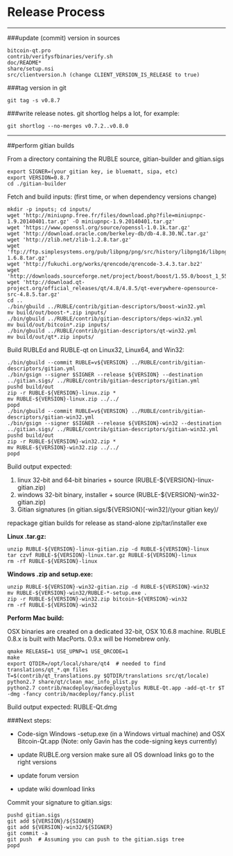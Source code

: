 Release Process
====================

* * *

###update (commit) version in sources


	bitcoin-qt.pro
	contrib/verifysfbinaries/verify.sh
	doc/README*
	share/setup.nsi
	src/clientversion.h (change CLIENT_VERSION_IS_RELEASE to true)

###tag version in git

	git tag -s v0.8.7

###write release notes. git shortlog helps a lot, for example:

	git shortlog --no-merges v0.7.2..v0.8.0

* * *

##perform gitian builds

 From a directory containing the RUBLE source, gitian-builder and gitian.sigs
  
	export SIGNER=(your gitian key, ie bluematt, sipa, etc)
	export VERSION=0.8.7
	cd ./gitian-builder

 Fetch and build inputs: (first time, or when dependency versions change)

	mkdir -p inputs; cd inputs/
	wget 'http://miniupnp.free.fr/files/download.php?file=miniupnpc-1.9.20140401.tar.gz' -O miniupnpc-1.9.20140401.tar.gz'
	wget 'https://www.openssl.org/source/openssl-1.0.1k.tar.gz'
	wget 'http://download.oracle.com/berkeley-db/db-4.8.30.NC.tar.gz'
	wget 'http://zlib.net/zlib-1.2.8.tar.gz'
	wget 'ftp://ftp.simplesystems.org/pub/libpng/png/src/history/libpng16/libpng-1.6.8.tar.gz'
	wget 'http://fukuchi.org/works/qrencode/qrencode-3.4.3.tar.bz2'
	wget 'http://downloads.sourceforge.net/project/boost/boost/1.55.0/boost_1_55_0.tar.bz2'
	wget 'http://download.qt-project.org/official_releases/qt/4.8/4.8.5/qt-everywhere-opensource-src-4.8.5.tar.gz'
	cd ..
	./bin/gbuild ../RUBLE/contrib/gitian-descriptors/boost-win32.yml
	mv build/out/boost-*.zip inputs/
	./bin/gbuild ../RUBLE/contrib/gitian-descriptors/deps-win32.yml
	mv build/out/bitcoin*.zip inputs/
	./bin/gbuild ../RUBLE/contrib/gitian-descriptors/qt-win32.yml
	mv build/out/qt*.zip inputs/

 Build RUBLEd and RUBLE-qt on Linux32, Linux64, and Win32:
  
	./bin/gbuild --commit RUBLE=v${VERSION} ../RUBLE/contrib/gitian-descriptors/gitian.yml
	./bin/gsign --signer $SIGNER --release ${VERSION} --destination ../gitian.sigs/ ../RUBLE/contrib/gitian-descriptors/gitian.yml
	pushd build/out
	zip -r RUBLE-${VERSION}-linux.zip *
	mv RUBLE-${VERSION}-linux.zip ../../
	popd
	./bin/gbuild --commit RUBLE=v${VERSION} ../RUBLE/contrib/gitian-descriptors/gitian-win32.yml
	./bin/gsign --signer $SIGNER --release ${VERSION}-win32 --destination ../gitian.sigs/ ../RUBLE/contrib/gitian-descriptors/gitian-win32.yml
	pushd build/out
	zip -r RUBLE-${VERSION}-win32.zip *
	mv RUBLE-${VERSION}-win32.zip ../../
	popd

  Build output expected:

  1. linux 32-bit and 64-bit binaries + source (RUBLE-${VERSION}-linux-gitian.zip)
  2. windows 32-bit binary, installer + source (RUBLE-${VERSION}-win32-gitian.zip)
  3. Gitian signatures (in gitian.sigs/${VERSION}[-win32]/(your gitian key)/

repackage gitian builds for release as stand-alone zip/tar/installer exe

**Linux .tar.gz:**

	unzip RUBLE-${VERSION}-linux-gitian.zip -d RUBLE-${VERSION}-linux
	tar czvf RUBLE-${VERSION}-linux.tar.gz RUBLE-${VERSION}-linux
	rm -rf RUBLE-${VERSION}-linux

**Windows .zip and setup.exe:**

	unzip RUBLE-${VERSION}-win32-gitian.zip -d RUBLE-${VERSION}-win32
	mv RUBLE-${VERSION}-win32/RUBLE-*-setup.exe .
	zip -r RUBLE-${VERSION}-win32.zip bitcoin-${VERSION}-win32
	rm -rf RUBLE-${VERSION}-win32

**Perform Mac build:**

  OSX binaries are created on a dedicated 32-bit, OSX 10.6.8 machine.
  RUBLE 0.8.x is built with MacPorts.  0.9.x will be Homebrew only.

	qmake RELEASE=1 USE_UPNP=1 USE_QRCODE=1
	make
	export QTDIR=/opt/local/share/qt4  # needed to find translations/qt_*.qm files
	T=$(contrib/qt_translations.py $QTDIR/translations src/qt/locale)
	python2.7 share/qt/clean_mac_info_plist.py
	python2.7 contrib/macdeploy/macdeployqtplus RUBLE-Qt.app -add-qt-tr $T -dmg -fancy contrib/macdeploy/fancy.plist

 Build output expected: RUBLE-Qt.dmg

###Next steps:

* Code-sign Windows -setup.exe (in a Windows virtual machine) and
  OSX Bitcoin-Qt.app (Note: only Gavin has the code-signing keys currently)

* update RUBLE.org version
  make sure all OS download links go to the right versions

* update forum version

* update wiki download links

Commit your signature to gitian.sigs:

	pushd gitian.sigs
	git add ${VERSION}/${SIGNER}
	git add ${VERSION}-win32/${SIGNER}
	git commit -a
	git push  # Assuming you can push to the gitian.sigs tree
	popd

